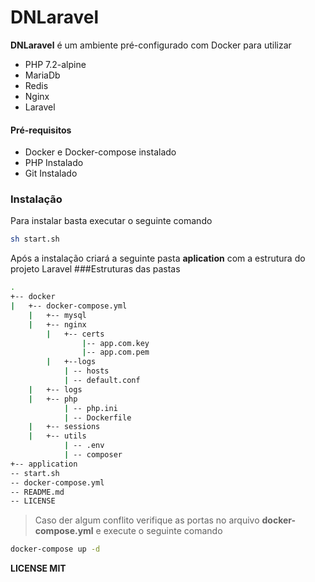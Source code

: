 # DNLaravel

**DNLaravel** é um ambiente pré-configurado com Docker para utilizar 

  - PHP 7.2-alpine
  - MariaDb
  - Redis
  - Nginx
  - Laravel
  
#### Pré-requisitos

  - Docker e Docker-compose instalado
  - PHP Instalado
  - Git Instalado
  
### Instalação
Para instalar basta executar o seguinte comando
```sh
sh start.sh
```
Após a instalação criará a seguinte pasta **aplication** com a estrutura do projeto Laravel
###Estruturas das pastas
```sh
.
+-- docker
|   +-- docker-compose.yml
    |   +-- mysql
    |   +-- nginx
        |   +-- certs
                |-- app.com.key
                |-- app.com.pem
        |   +--logs
            | -- hosts
            | -- default.conf
    |   +-- logs
    |   +-- php
            | -- php.ini
            | -- Dockerfile
    |   +-- sessions
    |   +-- utils
            | -- .env
            | -- composer
+-- application
-- start.sh
-- docker-compose.yml
-- README.md
-- LICENSE
```
> Caso der algum conflito verifique as portas no arquivo **docker-compose.yml** e execute o seguinte comando
```sh
docker-compose up -d
```
**LICENSE MIT**
